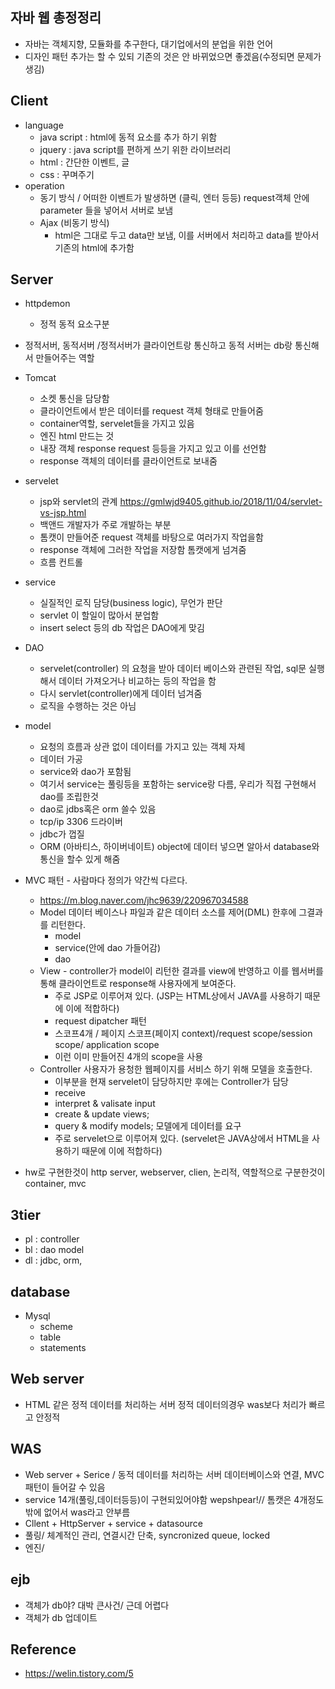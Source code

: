 ## 자바 웹 총정정리
- 자바는 객체지향, 모듈화를 추구한다, 대기업에서의 분업을 위한 언어 
- 디자인 패턴 추가는 할 수 있되 기존의 것은 안 바뀌었으면 좋겠음(수정되면 문제가 생김)
## Client
- language
  - java script : html에 동적 요소를 추가 하기 위함
  - jquery : java script를 편하게 쓰기 위한 라이브러리
  - html : 간단한 이벤트, 글
  - css : 꾸며주기
- operation
  - 동기 방식 / 어떠한 이벤트가 발생하면 (클릭, 엔터 등등) request객체 안에 parameter 들을 넣어서 서버로 보냄
  - Ajax (비동기 방식)
    - html은 그대로 두고 data만 보냄, 이를 서버에서 처리하고 data를 받아서 기존의 html에 추가함 
## Server
- httpdemon
  - 정적 동적 요소구분
- 정적서버, 동적서버 /정적서버가 클라이언트랑 통신하고 동적 서버는 db랑 통신해서 만들어주는 역할
- Tomcat 
  - 소켓 통신을 담당함
  - 클라이언트에서 받은 데이터를 request 객체 형태로 만들어줌
  - container역할, servelet들을 가지고 있음
  - 엔진 html 만드는 것 
  - 내장 객체 response request 등등을 가지고 있고 이를 선언함
  - response 객체의 데이터를 클라이언트로 보내줌 
- servelet
  - jsp와 servlet의 관계 https://gmlwjd9405.github.io/2018/11/04/servlet-vs-jsp.html
  - 백앤드 개발자가 주로 개발하는 부분
  - 톰캣이 만들어준 request 객체를 바탕으로 여러가지 작업을함
  - response 객체에 그러한 작업을 저장함 톰캣에게 넘겨줌
  - 흐름 컨트롤 
- service
  - 실질적인 로직 담당(business logic), 무언가 판단
  - servlet 이 할일이 많아서 분업함
  - insert select 등의 db 작업은 DAO에게 맞김 
- DAO 
  - servelet(controller) 의 요청을 받아 데이터 베이스와 관련된 작업, sql문 실행해서 데이터 가져오거나 비교하는 등의 작업을 함
  - 다시 servlet(controller)에게 데이터 넘겨줌
  - 로직을 수행하는 것은 아님 
- model 
  - 요청의 흐름과 상관 없이 데이터를 가지고 있는 객체 자체
  - 데이터 가공
  - service와 dao가 포함됨
  - 여기서 service는 풀링등을 포함하는 service랑 다름, 우리가 직접 구현해서 dao를 조립한것
  - dao로 jdbs혹은 orm 쓸수 있음 
  - tcp/ip 3306 드라이버
  - jdbc가 껍질
  - ORM (아바티스, 하이버네이트) object에 데이터 넣으면 알아서  database와 통신을 할수 있게 해줌 

- MVC 패턴 - 사람마다 정의가 약간씩 다르다. 
  - https://m.blog.naver.com/jhc9639/220967034588
  - Model 데이터 베이스나 파일과 같은 데이터 소스를 제어(DML) 한후에 그결과를 리턴한다.
    - model
    - service(안에 dao 가들어감)
    - dao
  - View - controller가 model이 리턴한 결과를 view에 반영하고 이를 웹서버를 통해 클라이언트로 response해 사용자에게 보여준다.
    - 주로 JSP로 이루어져 있다. (JSP는 HTML상에서 JAVA를 사용하기 때문에 이에 적합하다)
    - request dipatcher 패턴
    - 스코프4개 / 페이지 스코프(페이지 context)/request scope/session scope/ application scope
    - 이런 이미 만들어진 4개의 scope을 사용
  - Controller 사용자가 용청한 웹페이지를 서비스 하기 위해 모델을 호출한다.
    - 이부분을 현재 servelet이 담당하지만 후에는 Controller가 담당
    - receive
    - interpret & valisate input
    - create & update views;
    - query & modify models; 모델에게 데이터를 요구
    - 주로 servelet으로 이루어져 있다. (servelet은 JAVA상에서 HTML을 사용하기 때문에 이에 적합하다)
- hw로 구현한것이 http server, webserver, clien, 논리적, 역할적으로 구분한것이 container, mvc
## 3tier
- pl : controller
- bl : dao model
- dl : jdbc, orm, 
## database
- Mysql
  - scheme
  - table
  - statements
## Web server
- HTML 같은 정적 데이터를 처리하는 서버 정적 데이터의경우 was보다 처리가 빠르고 안정적
## WAS
- Web server + Serice / 동적 데이터를 처리하는 서버 데이터베이스와 연결, MVC패턴이 들어갈 수 있음
- service 14개(풀링,데이터등등)이 구현되있어야함 wepshpear!// 톰캣은 4개정도 밖에 없어서 was라고 안부름 
- Cllent + HttpServer + service + datasource
- 풀링/ 체계적인 관리, 연결시간 단축, syncronized queue, locked
- 엔진/
## ejb
- 객체가 db야? 대박 큰사건/ 근데 어렵다 
- 객체가 db 업데이트
## Reference
- https://welin.tistory.com/5
